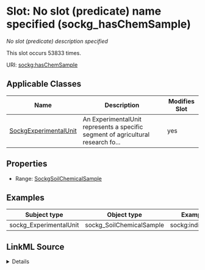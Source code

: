 

# Slot: No slot (predicate) name specified (sockg_hasChemSample)


_No slot (predicate) description specified_






This slot occurs 53833 times.


URI: [sockg:hasChemSample](https://idir.uta.edu/sockg-ontology/docs/hasChemSample)



<!-- no inheritance hierarchy -->





## Applicable Classes

| Name | Description | Modifies Slot |
| --- | --- | --- |
| [SockgExperimentalUnit](../classes/SockgExperimentalUnit.md) | An ExperimentalUnit represents a specific segment of agricultural research fo... |  yes  |







## Properties

* Range: [SockgSoilChemicalSample](../classes/SockgSoilChemicalSample.md)






## Examples

| Subject type | Object type | Example subject | Example object | Occurrences |
| --- | --- | --- | --- | --- |
| sockg_ExperimentalUnit | sockg_SoilChemicalSample | sockg:individuals/51937 | sockg:individuals/281187 | 53833 |




## LinkML Source

<details>

```yaml
name: sockg_hasChemSample
annotations:
  count:
    tag: count
    value: 53833
description: No slot (predicate) description specified
title: No slot (predicate) name specified
examples:
- object:
    example_object: sockg:individuals/281187
    example_object_type: sockg_SoilChemicalSample
    example_predicate: sockg:hasChemSample
    example_subject: sockg:individuals/51937
    example_subject_type: sockg_ExperimentalUnit
from_schema: soc-kg
rank: 1000
domain: sockg_ExperimentalUnit
slot_uri: sockg:hasChemSample
alias: sockg_hasChemSample
domain_of:
- sockg_ExperimentalUnit
range: sockg_SoilChemicalSample

```
</details>